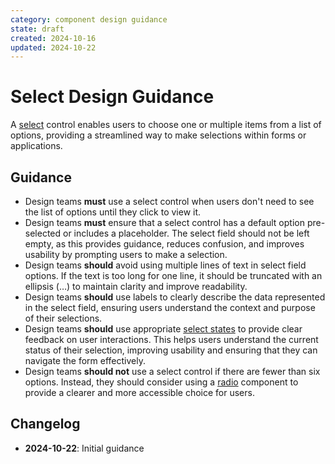 ```yaml
---
category: component design guidance
state: draft
created: 2024-10-16
updated: 2024-10-22
---
```


# Select Design Guidance

A [select](https://clarity.design/documentation/select) control enables users to choose one or multiple items from a list of options, providing a streamlined way to make selections within forms or applications.

## Guidance

- Design teams **must** use a select control when users don't need to see the list of options until they click to view it.
- Design teams **must** ensure that a select control has a default option pre-selected or includes a placeholder. The select field should not be left empty, as this provides guidance, reduces confusion, and improves usability by prompting users to make a selection.
- Design teams **should** avoid using multiple lines of text in select field options. If the text is too long for one line, it should be truncated with an ellipsis (…) to maintain clarity and improve readability.
- Design teams **should** use labels to clearly describe the data represented in the select field, ensuring users understand the context and purpose of their selections.
- Design teams **should** use appropriate [select states](https://clarity.design/documentation/select#states) to provide clear feedback on user interactions. This helps users understand the current status of their selection, improving usability and ensuring that they can navigate the form effectively.
- Design teams **should not** use a select control if there are fewer than six options. Instead, they should consider using a [radio](https://clarity.design/documentation/radio) component to provide a clearer and more accessible choice for users.

## Changelog

- **2024-10-22**: Initial guidance

